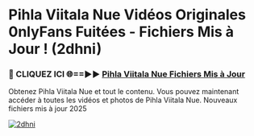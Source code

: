 # Pihla Viitala Nue Vidéos Originales 0nlyFans Fuitées - Fichiers Mis à Jour ! (2dhni)

<h3>🔴 CLIQUEZ ICI 🌐==►► <a href="https://tinyurl.com/2pmr4ezf" rel="nofollow">Pihla Viitala Nue Fichiers Mis à Jour</a></h3>

Obtenez Pihla Viitala Nue et tout le contenu. Vous pouvez maintenant accéder à toutes les vidéos et photos de Pihla Viitala Nue. Nouveaux fichiers mis à jour 2025

[![2dhni](https://i.imgur.com/6SNvagu.gif)](https://tinyurl.com/2pmr4ezf)
